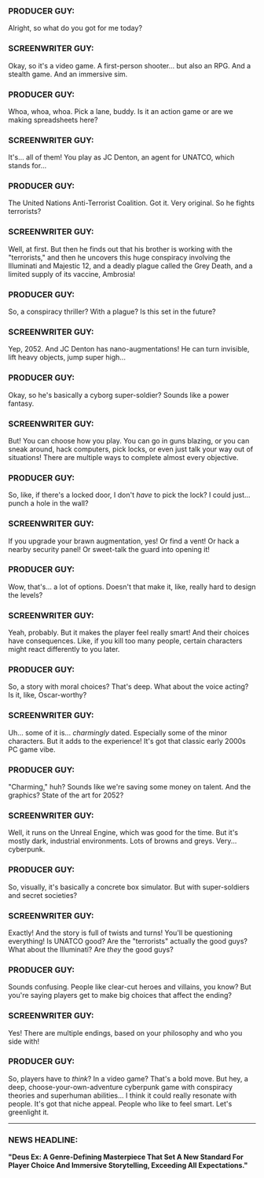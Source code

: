 ### **PRODUCER GUY:**
Alright, so what do you got for me today?

### **SCREENWRITER GUY:**
Okay, so it's a video game. A first-person shooter... but also an RPG. And a stealth game. And an immersive sim.

### **PRODUCER GUY:**
Whoa, whoa, whoa. Pick a lane, buddy. Is it an action game or are we making spreadsheets here?

### **SCREENWRITER GUY:**
It's... all of them! You play as JC Denton, an agent for UNATCO, which stands for...

### **PRODUCER GUY:**
The United Nations Anti-Terrorist Coalition. Got it. Very original. So he fights terrorists?

### **SCREENWRITER GUY:**
Well, at first. But then he finds out that his brother is working with the "terrorists," and then he uncovers this huge conspiracy involving the Illuminati and Majestic 12, and a deadly plague called the Grey Death, and a limited supply of its vaccine, Ambrosia!

### **PRODUCER GUY:**
So, a conspiracy thriller? With a plague? Is this set in the future?

### **SCREENWRITER GUY:**
Yep, 2052. And JC Denton has nano-augmentations! He can turn invisible, lift heavy objects, jump super high...

### **PRODUCER GUY:**
Okay, so he's basically a cyborg super-soldier? Sounds like a power fantasy.

### **SCREENWRITER GUY:**
But! You can choose how you play. You can go in guns blazing, or you can sneak around, hack computers, pick locks, or even just talk your way out of situations! There are multiple ways to complete almost every objective.

### **PRODUCER GUY:**
So, like, if there's a locked door, I don't *have* to pick the lock? I could just... punch a hole in the wall?

### **SCREENWRITER GUY:**
If you upgrade your brawn augmentation, yes! Or find a vent! Or hack a nearby security panel! Or sweet-talk the guard into opening it!

### **PRODUCER GUY:**
Wow, that's... a lot of options. Doesn't that make it, like, really hard to design the levels?

### **SCREENWRITER GUY:**
Yeah, probably. But it makes the player feel really smart! And their choices have consequences. Like, if you kill too many people, certain characters might react differently to you later.

### **PRODUCER GUY:**
So, a story with moral choices? That's deep. What about the voice acting? Is it, like, Oscar-worthy?

### **SCREENWRITER GUY:**
Uh... some of it is... *charmingly* dated. Especially some of the minor characters. But it adds to the experience! It's got that classic early 2000s PC game vibe.

### **PRODUCER GUY:**
"Charming," huh? Sounds like we're saving some money on talent. And the graphics? State of the art for 2052?

### **SCREENWRITER GUY:**
Well, it runs on the Unreal Engine, which was good for the time. But it's mostly dark, industrial environments. Lots of browns and greys. Very... cyberpunk.

### **PRODUCER GUY:**
So, visually, it's basically a concrete box simulator. But with super-soldiers and secret societies?

### **SCREENWRITER GUY:**
Exactly! And the story is full of twists and turns! You'll be questioning everything! Is UNATCO good? Are the "terrorists" actually the good guys? What about the Illuminati? Are *they* the good guys?

### **PRODUCER GUY:**
Sounds confusing. People like clear-cut heroes and villains, you know? But you're saying players get to make big choices that affect the ending?

### **SCREENWRITER GUY:**
Yes! There are multiple endings, based on your philosophy and who you side with!

### **PRODUCER GUY:**
So, players have to *think*? In a video game? That's a bold move. But hey, a deep, choose-your-own-adventure cyberpunk game with conspiracy theories and superhuman abilities... I think it could really resonate with people. It's got that niche appeal. People who like to feel smart. Let's greenlight it.

---

### **NEWS HEADLINE:**
**"Deus Ex: A Genre-Defining Masterpiece That Set A New Standard For Player Choice And Immersive Storytelling, Exceeding All Expectations."**
